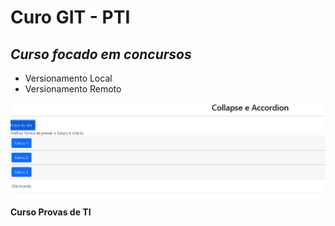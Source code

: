 # Curo GIT - PTI
## _Curso focado em concursos_

- Versionamento Local
- Versionamento Remoto

![](img.png)

**Curso Provas de TI**